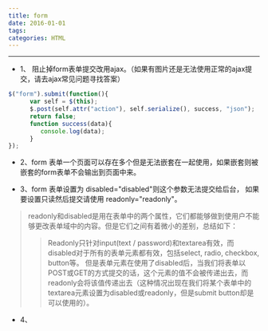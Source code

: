 ```yaml
---
title: form
date: 2016-01-01
tags:
categories: HTML
---
```


<!-- more -->
------

* 1、 阻止掉form表单提交改用ajax。（如果有图片还是无法使用正常的ajax提交，请去ajax常见问题寻找答案）
```js
$("form").submit(function(){
      var self = $(this);
      $.post(self.attr("action"), self.serialize(), success, "json");
      return false;
      function success(data){
         console.log(data);   
      }
});
```
* 2、form 表单一个页面可以存在多个但是无法嵌套在一起使用，如果嵌套则被嵌套的form表单不会输出到页面中来。

* 3、form 表单设置为 disabled="disabled"则这个参数无法提交给后台，  如果要设置只读然后提交请使用 readonly="readonly"。

> readonly和disabled是用在表单中的两个属性，它们都能够做到使用户不能够更改表单域中的内容。但是它们之间有着微小的差别，总结如下：
>> Readonly只针对input(text / password)和textarea有效，而disabled对于所有的表单元素都有效，包括select, radio, checkbox, button等。
但是表单元素在使用了disabled后，当我们将表单以POST或GET的方式提交的话，这个元素的值不会被传递出去，而readonly会将该值传递出去（这种情况出现在我们将某个表单中的textarea元素设置为disabled或readonly，但是submit button却是可以使用的）。

* 4、